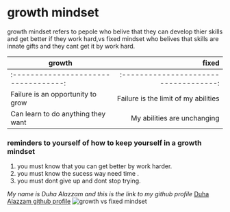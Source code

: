 # growth mindset
growth mindset refers to pepole who belive that they can develop thier skills and get better if they work hard,vs fixed mindset who belives that skills are innate gifts and they cant get it by work hard.

| growth                              | fixed                                |
| ------------------------------------| ------------------------------------:|
| :----------------------------------:| :-----------------------------------:|
| Failure is an opportunity to grow   | Failure is the limit of my abilities |
| Can learn to do anything they want  | My abilities are unchanging          |

### reminders to yourself of how to keep yourself in a growth mindset
1. you must know that you can get better by work harder.
1. you must know the sucess way need time .
1. you must dont give up and dont stop trying.

*My name is Duha Alazzam and this is the link to my github profile*
[Duha Alazzam github profile](https://github.com/duhaalazzam)
![growth vs fixed mindset](https://metrifit.com/wp-content/uploads/2020/08/growthmindsetlandscape.jpg)

